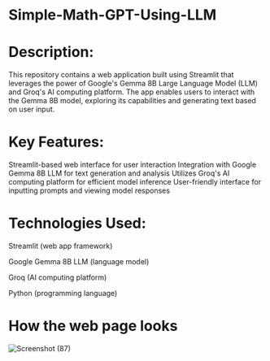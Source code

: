 # Simple-Math-GPT-Using-LLM

# Description:
This repository contains a web application built using Streamlit that leverages the power of Google's Gemma 8B Large Language Model (LLM) and Groq's AI computing platform. The app enables users to interact with the Gemma 8B model, exploring its capabilities and generating text based on user input.
# Key Features:
Streamlit-based web interface for user interaction
Integration with Google Gemma 8B LLM for text generation and analysis
Utilizes Groq's AI computing platform for efficient model inference
User-friendly interface for inputting prompts and viewing model responses
# Technologies Used:
Streamlit (web app framework)

Google Gemma 8B LLM (language model)

Groq (AI computing platform)

Python (programming language)

# How the web page looks
![Screenshot (87)](https://github.com/user-attachments/assets/9b5c8f51-6ad8-45d9-b9d6-5c97f03d953c)
